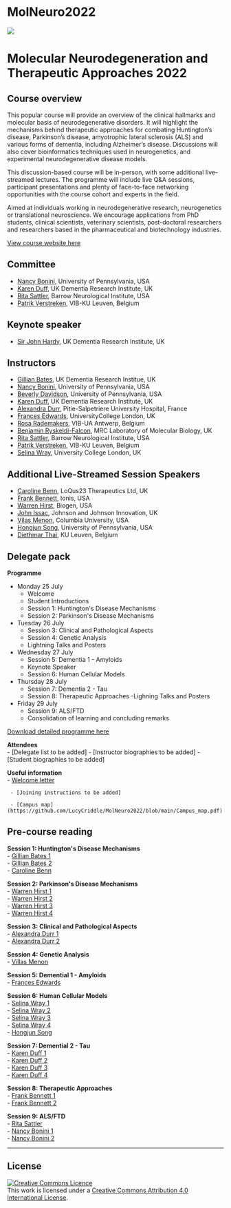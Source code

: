 # MolNeuro2022

 ![](https://coursesandconferences.wellcomeconnectingscience.org/wp-content/themes/wcc_courses_and_conferences/dist/assets/svg/logo.svg) 
   


# Molecular Neurodegeneration and Therapeutic Approaches 2022

## Course overview
This popular course will provide an overview of the clinical hallmarks and molecular basis of neurodegenerative disorders.  It will highlight the mechanisms behind therapeutic approaches for combating Huntington’s disease, Parkinson’s disease, amyotrophic lateral sclerosis (ALS) and various forms of dementia, including Alzheimer’s disease.  Discussions will also cover bioinformatics techniques used in neurogenetics, and experimental neurodegenerative disease models.

This discussion-based course will be in-person, with some additional live-streamed lectures.  The programme will include live Q&A sessions, participant presentations and plenty of face-to-face networking opportunities with the course cohort and experts in the field.

Aimed at individuals working in neurodegenerative research, neurogenetics or translational neuroscience. We encourage applications from PhD students, clinical scientists, veterinary scientists, post-doctoral researchers and researchers based in the pharmaceutical and biotechnology industries.

[View course website here](https://coursesandconferences.wellcomeconnectingscience.org/event/molecular-neurodegeneration-and-therapeutic-approaches-20220725/)

## Committee
- [Nancy Bonini](https://web.sas.upenn.edu/bonini-lab/), University of Pennsylvania, USA
- [Karen Duff](https://ukdri.ac.uk/team/karen-duff), UK Dementia Research Institute, UK
- [Rita Sattler](https://www.barrowneuro.org/person/rita-sattler/), Barrow Neurological Institute, USA
- [Patrik Verstreken](https://cbd.vib.be/labs/verstreken-lab), VIB-KU Leuven, Belgium

## Keynote speaker
- [Sir John Hardy](https://www.ucl.ac.uk/uk-dementia-research-institute/john-hardy), UK Dementia Research Institute, UK

## Instructors
- [Gillian Bates](https://www.ucl.ac.uk/brain-sciences/people/professor-gill-bates), UK Dementia Research Institue, UK
- [Nancy Bonini](https://web.sas.upenn.edu/bonini-lab/), University of Pennsylvania, USA
- [Beverly Davidson](https://www.med.upenn.edu/apps/faculty/index.php/g275/p8762892), University of Pennsylvania, USA
- [Karen Duff](https://ukdri.ac.uk/team/karen-duff), UK Dementia Research Institute, UK
- [Alexandra Durr](https://institutducerveau-icm.org/en/member/?user=922), Pitie-Salpetriere University Hospital, France
- [Frances Edwards](https://www.ucl.ac.uk/biosciences/people/edwards-frances), UniversityCollege London, UK
- [Rosa Rademakers](https://vib.be/labs/rademakers-lab), VIB-UA Antwerp, Belgium
- [Benjamin Ryskeldi-Falcon](https://www2.mrc-lmb.cam.ac.uk/group-leaders/n-to-s/benjamin-falcon/), MRC Laboratory of Molecular Biology, UK
- [Rita Sattler](https://www.barrowneuro.org/person/rita-sattler/), Barrow Neurological Institute, USA
- [Patrik Verstreken](https://cbd.vib.be/labs/verstreken-lab), VIB-KU Leuven, Belgium
- [Selina Wray](https://iris.ucl.ac.uk/iris/browse/profile?upi=SWRAY93), University College London, UK

## Additional Live-Streamed Session Speakers
- [Caroline Benn](https://uk.linkedin.com/in/caroline-l-benn-6b24286?original_referer=https%3A%2F%2Fcoursesandconferences.wellcomeconnectingscience.org%2F), LoQus23 Therapeutics Ltd, UK
- [Frank Bennett](https://www.linkedin.com/authwall?trk=qf&original_referer=https://www.linkedin.com/in/frank-bennett-ph-d-8b26213b&sessionRedirect=https%3A%2F%2Fwww.linkedin.com%2Fin%2Ffrank-bennett-ph-d-8b26213b%3Foriginal_referer%3Dhttps%253A%252F%252Fcoursesandconferences.wellcomeconnectingscience.org%252F), Ionis, USA
- [Warren Hirst](https://www.linkedin.com/in/warren-hirst-ba86034), Biogen, USA
- [John Issac](https://jnjinnovation.com/team/john-isaac), Johnson and Johnson Innovation, UK
- [Vilas Menon](https://www.neurology.columbia.edu/profile/vilas-menon-phd), Columbia University, USA
- [Hongjun Song](https://hosting.med.upenn.edu/epigenetics/people/hongjun-song-ph-d/), University of Pennsylvania, USA
- [Diethmar Thai](https://www.kuleuven.be/wieiswie/en/person/00097737), KU Leuven, Belgium


## Delegate pack
**Programme**  
- Monday 25 July
  - Welcome
  - Student Introductions
  - Session 1: Huntington's Disease Mechanisms
  - Session 2: Parkinson's Disease Mechanisms
- Tuesday 26 July
  - Session 3: Clinical and Pathological Aspects
  - Session 4: Genetic Analysis
  - Lightning Talks and Posters
- Wednesday 27 July
  - Session 5: Dementia 1 - Amyloids
  - Keynote Speaker
  - Session 6: Human Cellular Models
- Thursday 28 July
  - Session 7: Dementia 2 - Tau
  - Session 8: Therapeutic Approaches
  -Lighning Talks and Posters
- Friday 29 July 
  - Session 9: ALS/FTD
  - Consolidation of learning and concluding remarks

[Download detailed programme here](https://coursesandconferences.wellcomeconnectingscience.org/wp-content/uploads/2021/09/Molecular-Neurodegneration-2022-draft-programme-V9-WEBSITE.pdf)

**Attendees**  
     - [Delegate list to be added] 
     - [Instructor biographies to be added] 
     - [Student biographies to be added] 

**Useful information**  
     - [Welcome letter](https://github.com/LucyCriddle/MolNeuro2022/blob/main/Doc_Welcome%20Letter_Molecular%20Neurodegeneration.pdf) 
     
     - [Joining instructions to be added] 
     
     - [Campus map](https://github.com/LucyCriddle/MolNeuro2022/blob/main/Campus_map.pdf)

## Pre-course reading
**Session 1: Huntington's Disease Mechanisms**  
     - [Gillian Bates 1](https://github.com/LucyCriddle/MolNeuro2022/blob/main/Bates_Gillian_1.pdf)  
     - [Gillian Bates 2](https://github.com/LucyCriddle/MolNeuro2022/blob/main/Bates_Gillian_2.pdf)  
     - [Caroline Benn](https://github.com/LucyCriddle/MolNeuro2022/blob/main/Benn_Caroline.pdf)  
    
 **Session 2: Parkinson's Disease Mechanisms**    
     - [Warren Hirst 1](https://github.com/LucyCriddle/MolNeuro2022/blob/main/Hirst_Warren_1.pdf)   
     - [Warren Hirst 2](https://github.com/LucyCriddle/MolNeuro2022/blob/main/Hirst_Warren_2.pdf)  
     - [Warren Hirst 3](https://github.com/LucyCriddle/MolNeuro2022/blob/main/Hirst_Warren_3.pdf)   
     - [Warren Hirst 4](https://github.com/LucyCriddle/MolNeuro2022/blob/main/Hirst_Warren_4.pdf)  
  
**Session 3: Clinical and Pathological Aspects**    
     - [Alexandra Durr 1](https://github.com/LucyCriddle/MolNeuro2022/blob/main/Durr_Alexandra_1.pdf)  
     - [Alexandra Durr 2](https://github.com/LucyCriddle/MolNeuro2022/blob/main/Durr_Alexandra_2.pdf)  
    
**Session 4: Genetic Analysis**  
     - [Villas Menon](https://github.com/LucyCriddle/MolNeuro2022/blob/main/Menon_Vilas.pdf)  

**Session 5: Demential 1 - Amyloids**  
     - [Frances Edwards](https://github.com/LucyCriddle/MolNeuro2022/blob/main/Edwards_Frances.pdf)   
     
**Session 6: Human Cellular Models**  
     - [Selina Wray 1](https://github.com/LucyCriddle/MolNeuro2022/blob/main/Wray_Selena_1.pdf)  
     - [Selina Wray 2](https://github.com/LucyCriddle/MolNeuro2022/blob/main/Wray_Selina_2.pdf)  
     - [Selina Wray 3](https://github.com/LucyCriddle/MolNeuro2022/blob/main/Wray_Selina_3.pdf)  
     - [Selina Wray 4](https://github.com/LucyCriddle/MolNeuro2022/blob/main/Wray_Seline_4.pdf)  
     - [Hongjun Song](https://github.com/LucyCriddle/MolNeuro2022/blob/main/Song_Hongjun.pdf)  
     
**Session 7: Demential 2 - Tau**  
     - [Karen Duff 1](https://github.com/LucyCriddle/MolNeuro2022/blob/main/Duff_Karen_1.pdf)  
     - [Karen Duff 2](https://github.com/LucyCriddle/MolNeuro2022/blob/main/Duff_Karen_2.pdf)  
     - [Karen Duff 3](https://github.com/LucyCriddle/MolNeuro2022/blob/main/Duff_Karen_3.pdf)  
     - [Karen Duff 4](https://github.com/LucyCriddle/MolNeuro2022/blob/main/Duff_Karen_4.pdf)  
     
 **Session 8: Therapeutic Approaches**  
     - [Frank Bennett 1](https://github.com/LucyCriddle/MolNeuro2022/blob/main/Bennett_Frank_1.pdf)  
     - [Frank Bennett 2](https://github.com/LucyCriddle/MolNeuro2022/blob/main/Bennett_Frank_2.pdf)  
     
 **Session 9: ALS/FTD**  
     - [Rita Sattler](https://github.com/LucyCriddle/MolNeuro2022/blob/main/Sattler_Rita.pdf)  
     - [Nancy Bonini 1](https://github.com/LucyCriddle/MolNeuro2022/blob/main/Bonini_Nancy_1.pdf)  
     - [Nancy Bonini 2](https://github.com/LucyCriddle/MolNeuro2022/blob/main/Bonini_Nancy_2.pdf)       
     
     
******
## License
<a rel="license" href="http://creativecommons.org/licenses/by/4.0/"><img alt="Creative Commons Licence" style="border-width:0" src="https://i.creativecommons.org/l/by/4.0/88x31.png" /></a><br />This work is licensed under a <a rel="license" href="http://creativecommons.org/licenses/by/4.0/">Creative Commons Attribution 4.0 International License</a>.


